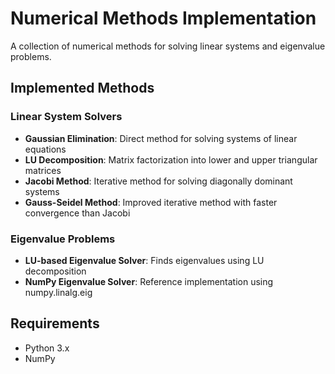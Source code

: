 # Numerical Methods Implementation

A collection of numerical methods for solving linear systems and eigenvalue problems.

## Implemented Methods

### Linear System Solvers

- **Gaussian Elimination**: Direct method for solving systems of linear equations
- **LU Decomposition**: Matrix factorization into lower and upper triangular matrices
- **Jacobi Method**: Iterative method for solving diagonally dominant systems
- **Gauss-Seidel Method**: Improved iterative method with faster convergence than Jacobi

### Eigenvalue Problems

- **LU-based Eigenvalue Solver**: Finds eigenvalues using LU decomposition
- **NumPy Eigenvalue Solver**: Reference implementation using numpy.linalg.eig

## Requirements

- Python 3.x
- NumPy
